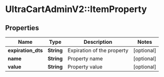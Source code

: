 # UltraCartAdminV2::ItemProperty

## Properties
Name | Type | Description | Notes
------------ | ------------- | ------------- | -------------
**expiration_dts** | **String** | Expiration of the property | [optional] 
**name** | **String** | Property name | [optional] 
**value** | **String** | Property value | [optional] 


